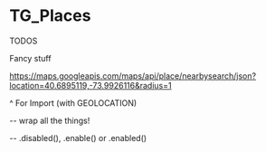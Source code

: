 # TG_Places
TODOS

Fancy stuff

https://maps.googleapis.com/maps/api/place/nearbysearch/json?location=40.6895119,-73.9926116&radius=1

^ For Import (with GEOLOCATION)


-- wrap all the things!

-- .disabled(), .enable() or .enabled()
